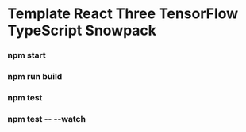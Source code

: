 # Template React Three TensorFlow TypeScript Snowpack

### npm start

### npm run build

### npm test

### npm test -- --watch
